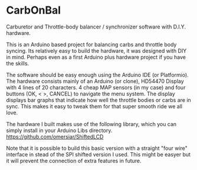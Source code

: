 # CarbOnBal
Carburetor and Throttle-body balancer / synchronizer software with D.I.Y. hardware.

This is an Arduino based project for balancing carbs and throttle body syncing.
Its relatively easy to build the hardware, it was designed with DIY in mind. 
Perhaps even as a first Arduino plus hardware project if you have the skills.

The software should be easy enough using the Arduino IDE (or Platformio).
The hardware consists mainly of an Arduino (or clone), HD54470 Display with 4 lines of 20 characters. 
4 cheap MAP sensors (in my case) and four buttons (OK, < >, CANCEL) to navigate the menu system.
The display displays bar graphs that indicate how well the throttle bodies or carbs are in sync.
This makes it easy to tweak them for that super smooth ride we all love.

The hardware I built makes use of the following library, which you can simply install in your Arduino Libs directory.
https://github.com/omersiar/ShiftedLCD

Note that it is possible to build this basic version with a straight "four wire" interface in stead of the SPI shifted version I used. This might be easyer but it will prevent the connection of extra features in future. 
